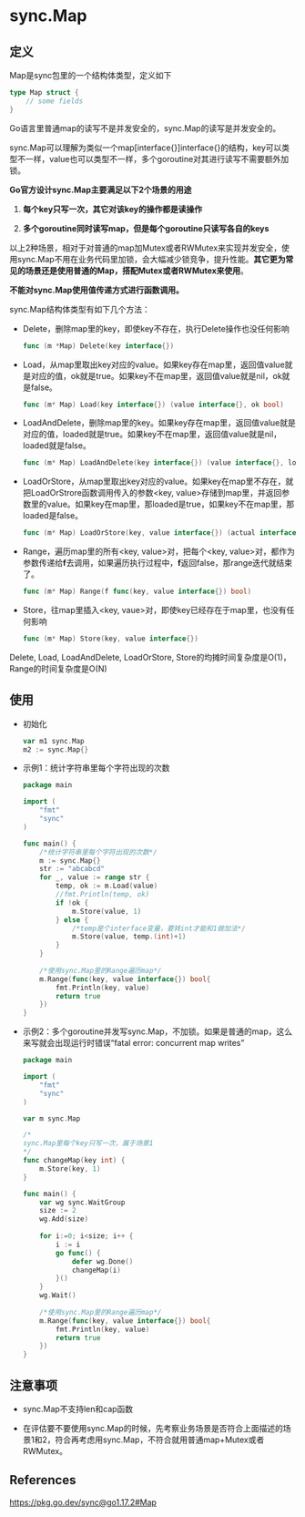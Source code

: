 # sync.Map

## 定义

Map是sync包里的一个结构体类型，定义如下

```go
type Map struct {
    // some fields
}
```

Go语言里普通map的读写不是并发安全的，sync.Map的读写是并发安全的。

sync.Map可以理解为类似一个map[interface{}]interface{}的结构，key可以类型不一样，value也可以类型不一样，多个goroutine对其进行读写不需要额外加锁。

**Go官方设计sync.Map主要满足以下2个场景的用途**

1. **每个key只写一次，其它对该key的操作都是读操作**

2. **多个goroutine同时读写map，但是每个goroutine只读写各自的keys**

以上2种场景，相对于对普通的map加Mutex或者RWMutex来实现并发安全，使用sync.Map不用在业务代码里加锁，会大幅减少锁竞争，提升性能。**其它更为常见的场景还是使用普通的Map，搭配Mutex或者RWMutex来使用**。

**不能对sync.Map使用值传递方式进行函数调用。**

sync.Map结构体类型有如下几个方法：

* Delete，删除map里的key，即使key不存在，执行Delete操作也没任何影响

  ```go
  func (m *Map) Delete(key interface{})
  ```

* Load，从map里取出key对应的value。如果key存在map里，返回值value就是对应的值，ok就是true。如果key不在map里，返回值value就是nil，ok就是false。

  ```go
  func (m* Map) Load(key interface{}) (value interface{}, ok bool)
  ```

* LoadAndDelete，删除map里的key。如果key存在map里，返回值value就是对应的值，loaded就是true。如果key不在map里，返回值value就是nil，loaded就是false。

  ```go
  func (m* Map) LoadAndDelete(key interface{}) (value interface{}, loaded bool)
  ```

* LoadOrStore，从map里取出key对应的value。如果key在map里不存在，就把LoadOrStrore函数调用传入的参数<key, value>存储到map里，并返回参数里的value。如果key在map里，那loaded是true，如果key不在map里，那loaded是false。

  ```go
  func (m* Map) LoadOrStore(key, value interface{}) (actual interface{}, loaded bool)
  ```

* Range，遍历map里的所有<key, value>对，把每个<key, value>对，都作为参数传递给**f**去调用，如果遍历执行过程中，**f**返回false，那range迭代就结束了。

  ```go
  func (m* Map) Range(f func(key, value interface{}) bool)
  ```

* Store，往map里插入<key, vaue>对，即使key已经存在于map里，也没有任何影响

  ```go
  func (m* Map) Store(key, value interface{})
  ```

Delete, Load, LoadAndDelete, LoadOrStore, Store的均摊时间复杂度是O(1)，Range的时间复杂度是O(N)

## 使用

* 初始化

  ```go
  var m1 sync.Map
  m2 := sync.Map{}
  ```

  

* 示例1：统计字符串里每个字符出现的次数

  ```go
  package main
  
  import (
      "fmt"
      "sync"
  )
  
  func main() {
      /*统计字符串里每个字符出现的次数*/
      m := sync.Map{}
      str := "abcabcd"
      for _, value := range str {
          temp, ok := m.Load(value)
          //fmt.Println(temp, ok)
          if !ok {
              m.Store(value, 1)
          } else {
              /*temp是个interface变量，要转int才能和1做加法*/
              m.Store(value, temp.(int)+1)
          }
      }
      
      /*使用sync.Map里的Range遍历map*/
      m.Range(func(key, value interface{}) bool{
          fmt.Println(key, value)
          return true
      })
  }
  ```

* 示例2：多个goroutine并发写sync.Map，不加锁。如果是普通的map，这么来写就会出现运行时错误“fatal error: concurrent map writes”

  ```go
  package main
  
  import (
      "fmt"
      "sync"
  )
  
  var m sync.Map
  
  /*
  sync.Map里每个key只写一次，属于场景1
  */
  func changeMap(key int) {
      m.Store(key, 1)
  }
  
  func main() {
      var wg sync.WaitGroup
      size := 2
      wg.Add(size)
      
      for i:=0; i<size; i++ {
          i := i
          go func() {
              defer wg.Done()
              changeMap(i)
          }()
      }
      wg.Wait()
      
      /*使用sync.Map里的Range遍历map*/
      m.Range(func(key, value interface{}) bool{
          fmt.Println(key, value)
          return true
      })
  }
  ```

## 注意事项

* sync.Map不支持len和cap函数

* 在评估要不要使用sync.Map的时候，先考察业务场景是否符合上面描述的场景1和2，符合再考虑用sync.Map，不符合就用普通map+Mutex或者RWMutex。

## References

https://pkg.go.dev/sync@go1.17.2#Map

